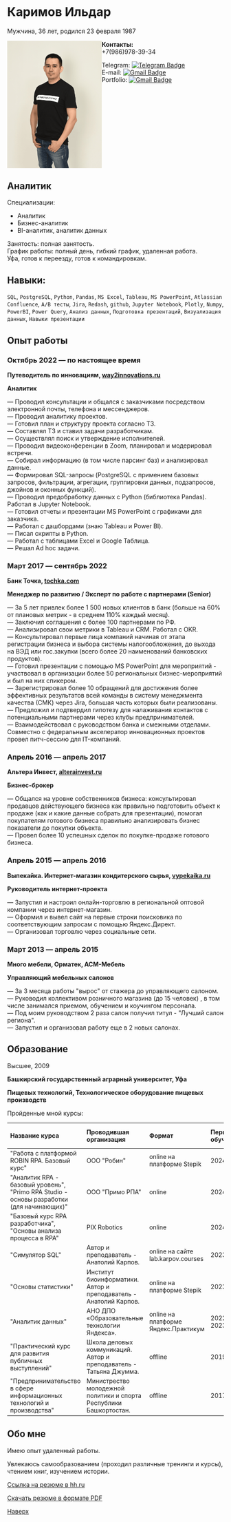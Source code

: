 # Каримов Ильдар

Мужчина, 36 лет, родился 23 февраля 1987

<img src="images/image 2.png" align="left" width="220px"/> 

**Контакты:**  
+7(986)978-39-34  

Telegram:
[![Telegram Badge](https://img.shields.io/badge/-usr036943-blue?style=flat&logo=Telegram&logoColor=white)](https://t.me/usr036943)   
E-mail: 
[![Gmail Badge](https://img.shields.io/badge/-karim_ildar@mail.ru-blue?style=flat&logo=Mail&logoColor=white)](mailto:karim_ildar@mail.ru)  
Portfolio:
[![Gmail Badge](https://img.shields.io/badge/-usr036943-grey?style=flat&logo=Github&logoColor=white)](https://github.com/usr036943)
<br clear="left"/> 

## Аналитик

Специализации:
- Аналитик
- Бизнес-аналитик
- BI-аналитик, аналитик данных

Занятость: полная занятость.   
График работы: полный день, гибкий график, удаленная работа.  
Уфа, готов к переезду, готов к командировкам.

## Навыки: 
`SQL`, `PostgreSQL`, `Python`, `Pandas`, `MS Excel`, `Tableau`, `MS PowerPoint`, `Atlassian Confluence`, `A/B тесты`, `Jira`, `Redash`,
`github`, `Jupyter Notebook`, `Plotly`, `Numpy`, `PowerBI`, `Power Query`, `Анализ данных`, `Подготовка презентаций`, `Визуализация данных`, `Навыки презентации`

## Опыт работы
### Октябрь 2022 — по настоящее время

**Путеводитель по инновациям, [way2innovations.ru](https://www.way2innovations.ru/)**

**Аналитик**

— Проводил консультации и общался с заказчиками посредством электронной почты, телефона и мессенджеров.  
— Проводил аналитику проектов.  
— Готовил план и структуру проекта согласно ТЗ.  
— Составлял ТЗ и ставил задачи разработчикам.  
— Осуществлял поиск и утверждение исполнителей.  
— Проводил видеоконференции в Zoom, планировал и модерировал встречи.  
— Собирал информацию (в том числе парсинг баз) и анализировал данные.  
— Формировал SQL-запросы (PostgreSQL с примением базовых запросов, фильтрации, агрегации, группировки данных, подзапросов, джойнов и оконных функций).  
— Проводил предобработку данных с Python (библиотека Pandas). Работал в Jupyter Notebook.  
— Готовил отчеты и презентации MS PowerPoint с графиками для заказчика.  
— Работал с дашбордами (знаю Tableau и Power BI).  
— Писал скрипты в Python.  
— Работал с таблицами Excel и Google Таблица.  
— Решал Ad hoc задачи.  

### Март 2017 — сентябрь 2022

**Банк Точка, [tochka.com](https://tochka.com/)**

**Менеджер по развитию / Эксперт по работе с партнерами (Senior)**

— За 5 лет привлек более 1 500 новых клиентов в банк (больше на 60% от плановых метрик - в среднем 110% каждый месяц).  
— Заключил соглашения с более 100 партнерами по РФ.  
— Анализировал свои метрики в Tableau и CRM. Работал с OKR.  
— Консультировал первые лица компаний начиная от этапа регистрации бизнеса и выбора системы налогообложения, до выхода на ВЭД или гос.закупки (всего более 20 наименований банковских продуктов).  
— Готовил презентации с помощью MS PowerPoint для мероприятий - участвовал в организации более 50 региональных бизнес-мероприятий и был на них спикером.  
— Зарегистрировал более 10 обращений для достижения более эффективных результатов всей команды в систему менеджмента качества (СМК) через Jira, большая часть которых были реализованы.  
— Предложил и подтвердил гипотезу для налаживания контактов с потенциальными партнерами через клубы предпринимателей.  
— Взаимодействовал с руководством банка и смежными отделами. Совместно с федеральным акселератор инновационных проектов провел питч-сессию для IT-компаний.

### Апрель 2016 — апрель 2017
**Альтера Инвест, [alterainvest.ru](https://alterainvest.ru/)**

**Бизнес-брокер**

— Общался на уровне собственников бизнеса: консультировал продавцов действующего бизнеса как правильно подготовить объект к продаже (как и какие данные собрать для
презентации), помогал покупателям готового бизнеса правильно анализировать бизнес показатели до покупки объекта.  
— Провел более 10 успешных сделок по покупке-продаже готового бизнеса.

### Апрель 2015 — апрель 2016
**Выпекайка. Интернет-магазин кондитерского сырья, [vypekaika.ru](https://vypekaika.ru/)**

**Руководитель интернет-проекта**

— Запустил и настроил онлайн-торговлю в региональной оптовой компании через интернет-магазин.  
— Оформил и вывел сайт на первые строки поисковика по соответствующим запросам с помощью Яндекс.Директ.  
— Организовал торговлю через социальные сети.

### Март 2013 — апрель 2015
**Много мебели, Орматек, АСМ-Мебель**

**Управляющий мебельных салонов**

— За 3 месяца работы "вырос" от стажера до управляющего салоном.  
— Руководил коллективом розничного магазина (до 15 человек) , в том числе занимался приемом, обучением и коучингом персонала.  
— Под моим руководством 2 раза салон получил титул - "Лучший салон региона".  
— Запустил и организовал работу еще в 2 новых салонах.

## Образование
Высшее, 2009 

**Башкирский государственный аграрный университет, Уфа**

**Пищевых технологий, Технологическое оборудование пищевых производств** 

Пройденные мной курсы:

| Название курса | Проводившая организация | Формат | Период обучения | Документ об окончании |
| :---------------------- | :---------------------- | :---------------------- |:---------------------- |:---------------------- |
| "Работа с платформой ROBIN RPA. Базовый курс" | ООО "Робин" | online на платформе Stepik | 2024 | [Сертификат](https://github.com/usr036943/usr036943/blob/main/Документы/Каримов_Ильдар_Зинурович_Базовый.pdf) |
| "Аналитик RPA - базовый уровень", "Primo RPA Studio - основы разработки (для начинающих)" | ООО "Примо РПА" | online | 2024 | [Сертификат](https://github.com/usr036943/usr036943/blob/main/Документы/certificate_Primo_RPA.pdf) |
| "Базовый курс RPA разработчика", "Основы анализа процесса в RPA" | PIX Robotics | online | 2024 | [Сертификат](https://github.com/usr036943/usr036943/blob/main/Документы/PIX%20Robotics_RPA_merged.pdf) |
| "Симулятор SQL" | Автор и преподаватель - Анатолий Карпов. | online на сайте lab.karpov.courses | 2023 | [Сертификат](https://github.com/usr036943/usr036943/blob/main/Документы/certificate-simulyator-SQL.pdf) |
| "Основы статистики" | Институт биоинформатики. Автор и преподаватель - Анатолий Карпов. | online на платформе Stepik |2023 | [Сертификат](https://github.com/usr036943/usr036943/blob/main/Документы/certificate-stepik-76-7953a64.pdf) |
| "Аналитик данных" |АНО ДПО «Образовательные технологии Яндекса». | online на платформе Яндекс.Практикум | 2022-2023 | [Диплом](https://github.com/usr036943/usr036943/blob/main/Документы/diplom-yapraktikum-20232DA00256.pdf) |
| "Практический курс для развития публичных выступлений"| Школа деловых коммуникаций. Автор и преподаватель - Татьяна Джумма. | offline | 2019 | [Сертификат](https://github.com/usr036943/usr036943/blob/main/Документы/certificate-djumma.pdf) | 
| "Предпринимательство в сфере информационных технологий и производства"| Министрество молодежной политики и спорта Республики Башкортостан. | offline | 2017 | [Сертификат](https://github.com/usr036943/usr036943/blob/main/Документы/certificate-predprinimatel.pdf) |


## Обо мне 
Имею опыт удаленный работы.

Увлекаюсь самообразованием (проходил различные тренинги и курсы), чтением книг,
изучением истории.

[Сcылка на резюме в hh.ru](https://ufa.hh.ru/resume/89fc71a6ff0c36affe0039ed1f686272377a59)  

[Скачать резюме в формате PDF](https://drive.google.com/uc?export=download&id=1XMnzhZobO3IZoNQwVEmDjfubMavozL-6)

[Наверх](#каримов-ильдар)
